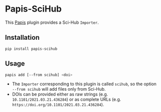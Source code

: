 # Papis-SciHub

This [Papis](https://github.com/papis/papis/) plugin provides a Sci-Hub `Importer`.

## Installation

`pip install papis-scihub`

## Usage

```bash
papis add [--from scihub] <doi>
```

- The `Importer` corresponding to this plugin is called `scihub`, so the option `--from scihub` will add files only from Sci-Hub.
- DOIs can be provided either as raw strings (e.g. `10.1101/2021.03.21.436284`) or as complete URLs (e.g. `https://doi.org/10.1101/2021.03.21.436284`).

